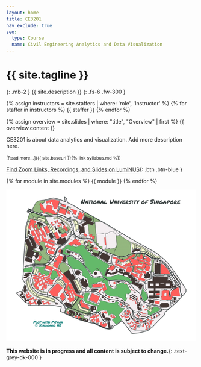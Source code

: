 ```yaml
---
layout: home
title: CE3201
nav_exclude: true
seo:
  type: Course
  name: Civil Engineering Analytics and Data Visualization
---
```


# {{ site.tagline }}
{: .mb-2 }
{{ site.description }}
{: .fs-6 .fw-300 }

{% assign instructors = site.staffers | where: 'role', 'Instructor' %}
{% for staffer in instructors %}
{{ staffer }}
{% endfor %}

{% assign overview = site.slides | where: "title", "Overview" | first %}
{{ overview.content }}

CE3201 is about data analytics and visualization. Add more description here.  

<small>[Read more...]({{ site.baseurl }}{% link syllabus.md %})</small>

[Find Zoom Links, Recordings, and Slides on LumiNUS](https://luminus.nus.edu.sg){: .btn .btn-blue }

{% for module in site.modules %}
{{ module }}
{% endfor %}

![Image of NUS Campus](./assets/images/NUS-campus.svg)

**This website is in progress and all content is subject to change.**{: .text-grey-dk-000 }
